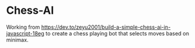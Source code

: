 # Chess-AI

Working from https://dev.to/zeyu2001/build-a-simple-chess-ai-in-javascript-18eg to create a chess playing bot that selects moves based on minimax. 